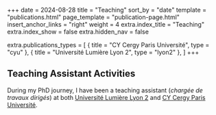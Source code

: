 +++
date = 2024-08-28
title = "Teaching"
sort_by = "date"
template = "publications.html"
page_template = "publication-page.html"
insert_anchor_links = "right"
weight = 4
extra.index_title = "Teaching"
extra.index_show = false
extra.hidden_nav = false


extra.publications_types = [
  { title = "CY Cergy Paris Université", type = "cyu" }, 
  { title = "Université Lumière Lyon 2", type = "lyon2" }, 
]
+++

## Teaching Assistant Activities
<p align="justify"> 

During my PhD journey, I have been a teaching assistant (*chargée de travaux dirigés*) at both [Université Lumière Lyon 2](https://www.univ-lyon2.fr/) and [CY Cergy Paris Université](https://www.cyu.fr/). 
</p>
